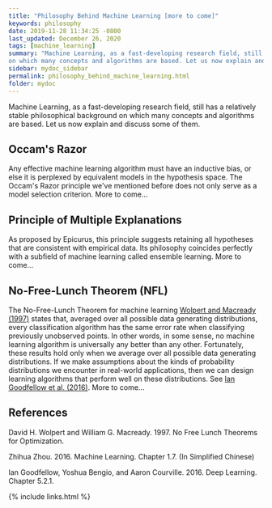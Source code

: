 ```yaml
---
title: "Philosophy Behind Machine Learning [more to come]"
keywords: philosophy
date: 2019-11-28 11:34:25 -0800
last_updated: December 26, 2020
tags: [machine_learning]
summary: "Machine Learning, as a fast-developing research field, still has a relatively stable philosophical background
on which many concepts and algorithms are based. Let us now explain and discuss some of them."
sidebar: mydoc_sidebar
permalink: philosophy_behind_machine_learning.html
folder: mydoc
---
```


Machine Learning, as a fast-developing research field, still has a relatively stable philosophical background on which
many concepts and algorithms are based. Let us now explain and discuss some of them.

## Occam's Razor
Any effective machine learning algorithm must have an inductive bias, or else it is perplexed by equivalent models in
the hypothesis space. The Occam's Razor principle we've mentioned before does not only serve as a model selection
criterion. More to come...

## Principle of Multiple Explanations
As proposed by Epicurus, this principle suggests retaining all hypotheses that are consistent with empirical data. Its
philosophy coincides perfectly with a subfield of machine learning called ensemble learning. More to come...

## No-Free-Lunch Theorem (NFL)
The No-Free-Lunch Theorem for machine learning [Wolpert and Macready (1997)](#references) states that, averaged over all
possible data generating distributions, every classification algorithm has the same error rate when classifying
previously unobserved points. In other words, in some sense, no machine learning algorithm is universally any better
than any other. Fortunately, these results hold only when we average over all possible data generating distributions. If
we make assumptions about the kinds of probability distributions we encounter in real-world applications, then we can
design learning algorithms that perform well on these distributions. See [Ian Goodfellow et al. (2016)](#references).
More to come...

## References
David H. Wolpert and William G. Macready. 1997. No Free Lunch Theorems for Optimization.

Zhihua Zhou. 2016. Machine Learning. Chapter 1.7. (In Simplified Chinese)

Ian Goodfellow, Yoshua Bengio, and Aaron Courville. 2016. Deep Learning. Chapter 5.2.1.

{% include links.html %}
